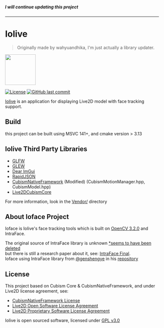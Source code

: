 ##### I will continue updating this project
<hr>

# Iolive

> Originally made by wahyuandhika, I'm just actually a library updater.

<img src="https://i.imgur.com/gTPARWp.png" width="100" height="100"/>

[![License](https://img.shields.io/github/license/Rabbit0w0/Iolive)](https://github.com/Rabbit0w0/Iolive/blob/main/LICENSE)
[![GitHub last commit](https://img.shields.io/github/last-commit/Rabbit0w0/Iolive.svg)](https://github.com/Rabbit0w0/Iolive/commits/main)

[Iolive](https://github.com/Rabbit0w0/Iolive) is an application for displaying Live2D model with face tracking support.

## Build
this project can be built using MSVC 141+, and cmake version > 3.13

## Iolive Third Party Libraries
* [GLFW](https://github.com/glfw/glfw)
* [GLEW](http://glew.sourceforge.net/)
* [Dear ImGui](https://github.com/ocornut/imgui/)
* [RapidJSON](https://github.com/Tencent/rapidjson/)
* [CubismNativeFramework](https://github.com/Live2D/CubismNativeFramework) (Modified) (CubismMotionManager.hpp, CubismModel.hpp)
* [Live2DCubismCore](https://www.live2d.com/en/download/cubism-sdk/download-native/)<br/>

For more information, look in the [Vendor/](https://github.com/Rabbit0w0/Iolive/tree/main/Iolive/Vendor) directory

## About Ioface Project
Ioface is Iolive's face tracking tools which is built on [OpenCV 3.2.0](https://github.com/opencv/opencv/tree/3.2.0) and IntraFace.

The original source of IntraFace library is unknown [*seems to have been deleted](http://www.humansensing.cs.cmu.edu/intraface)<br/>
but there is still a research paper about it, see: [IntraFace Final](https://www.researchgate.net/publication/280298368_IntraFace).<br/>
Ioface using IntraFace library from [@genshengye](https://github.com/genshengye) in his [repository](https://github.com/genshengye/IntraFace/)

## License
This project based on Cubism Core & CubismNativeFramework, and under Live2D license agreement, see:
* [CubismNativeFramework License](https://github.com/Live2D/CubismNativeFramework/blob/develop/LICENSE.md)
* [Live2D Open Software License Agreement](https://www.live2d.com/eula/live2d-open-software-license-agreement_en.html)
* [Live2D Proprietary Software License Agreement](https://www.live2d.com/eula/live2d-proprietary-software-license-agreement_en.html)

Iolive is open sourced software, licensed under [GPL v3.0](https://github.com/Rabbit0w0/Iolive/blob/main/LICENSE)
